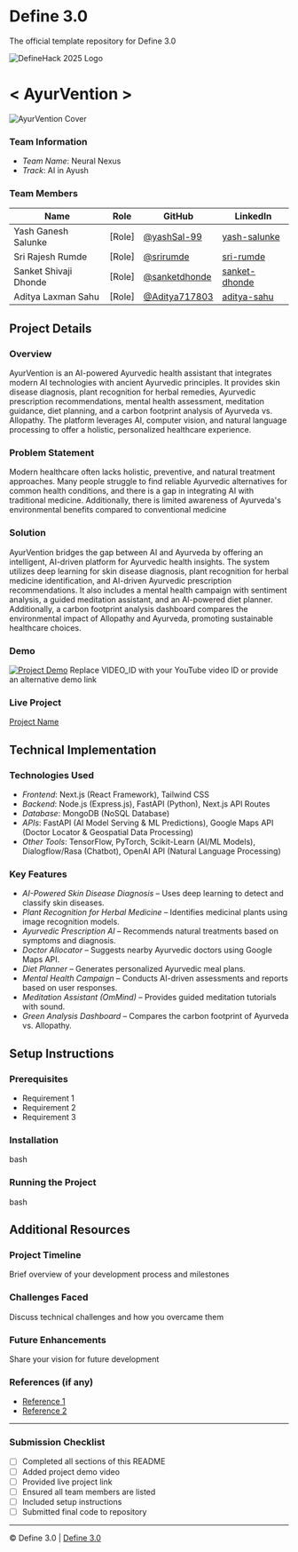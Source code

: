# Define 3.0
The official template repository for Define 3.0

![DefineHack 2025 Logo](https://github.com/user-attachments/assets/8173bc16-418e-4912-b500-c6427e4ba4b6)



# < AyurVention >

![AyurVention Cover](https://drive.google.com/file/d/1yyZr2nOvKaZMIb6oRuFkOY7vhBWpVlly/view?usp=sharing)

### Team Information
- *Team Name*: Neural Nexus 
- *Track*: AI in Ayush

### Team Members
| Name | Role | GitHub | LinkedIn |
|------|------|--------|----------|
| Yash Ganesh Salunke | [Role] | [@yashSal-99](https://github.com/yashSal-99) | [yash-salunke](https://www.linkedin.com/in/yash-salunke-748202288) |
| Sri Rajesh Rumde | [Role] | [@srirumde](https://github.com/srirumde) | [sri-rumde](https://www.linkedin.com/in/sri-rumde-691658246) |
| Sanket Shivaji Dhonde | [Role] | [@sanketdhonde](https://github.com/sanketdhonde) | [sanket-dhonde](https://www.linkedin.com/in/sanket-dhonde-4b76742a4) |
| Aditya Laxman Sahu | [Role] | [@Aditya717803](https://github.com/Aditya717803) | [aditya-sahu](https://www.linkedin.com/in/aditya-sahu-aa1966257) |

## Project Details

### Overview
AyurVention is an AI-powered Ayurvedic health assistant that integrates modern AI technologies with ancient Ayurvedic principles. It provides skin disease diagnosis, plant recognition for herbal remedies, Ayurvedic prescription recommendations, mental health assessment, meditation guidance, diet planning, and a carbon footprint analysis of Ayurveda vs. Allopathy. The platform leverages AI, computer vision, and natural language processing to offer a holistic, personalized healthcare experience.

### Problem Statement
Modern healthcare often lacks holistic, preventive, and natural treatment approaches. Many people struggle to find reliable Ayurvedic alternatives for common health conditions, and there is a gap in integrating AI with traditional medicine. Additionally, there is limited awareness of Ayurveda's environmental benefits compared to conventional medicine

### Solution
AyurVention bridges the gap between AI and Ayurveda by offering an intelligent, AI-driven platform for Ayurvedic health insights. The system utilizes deep learning for skin disease diagnosis, plant recognition for herbal medicine identification, and AI-driven Ayurvedic prescription recommendations. It also includes a mental health campaign with sentiment analysis, a guided meditation assistant, and an AI-powered diet planner. Additionally, a carbon footprint analysis dashboard compares the environmental impact of Allopathy and Ayurveda, promoting sustainable healthcare choices.

### Demo
[![Project Demo](https://img.youtube.com/vi/VIDEO_ID/0.jpg)](https://www.youtube.com/watch?v=VIDEO_ID)
Replace VIDEO_ID with your YouTube video ID or provide an alternative demo link

### Live Project
[Project Name](https://your-project-url.com)

## Technical Implementation

### Technologies Used
- *Frontend*: Next.js (React Framework), Tailwind CSS  
- *Backend*: Node.js (Express.js), FastAPI (Python), Next.js API Routes  
- *Database*: MongoDB (NoSQL Database)  
- *APIs*: FastAPI (AI Model Serving & ML Predictions), Google Maps API (Doctor Locator & Geospatial Data Processing)  
- *Other Tools*: TensorFlow, PyTorch, Scikit-Learn (AI/ML Models), Dialogflow/Rasa (Chatbot), OpenAI API (Natural Language Processing)  

### Key Features
- *AI-Powered Skin Disease Diagnosis* – Uses deep learning to detect and classify skin diseases.  
- *Plant Recognition for Herbal Medicine* – Identifies medicinal plants using image recognition models.  
- *Ayurvedic Prescription AI* – Recommends natural treatments based on symptoms and diagnosis.  
- *Doctor Allocator* – Suggests nearby Ayurvedic doctors using Google Maps API.  
- *Diet Planner* – Generates personalized Ayurvedic meal plans.  
- *Mental Health Campaign* – Conducts AI-driven assessments and reports based on user responses.  
- *Meditation Assistant (OmMind)* – Provides guided meditation tutorials with sound.  
- *Green Analysis Dashboard* – Compares the carbon footprint of Ayurveda vs. Allopathy.  


## Setup Instructions

### Prerequisites
- Requirement 1
- Requirement 2
- Requirement 3

### Installation 
bash



### Running the Project
bash



## Additional Resources

### Project Timeline
Brief overview of your development process and milestones

### Challenges Faced
Discuss technical challenges and how you overcame them

### Future Enhancements
Share your vision for future development

### References (if any)
- [Reference 1](link)
- [Reference 2](link)

---

### Submission Checklist
- [ ] Completed all sections of this README
- [ ] Added project demo video
- [ ] Provided live project link
- [ ] Ensured all team members are listed
- [ ] Included setup instructions
- [ ] Submitted final code to repository

---

© Define 3.0 | [Define 3.0](https://www.define3.xyz/)
